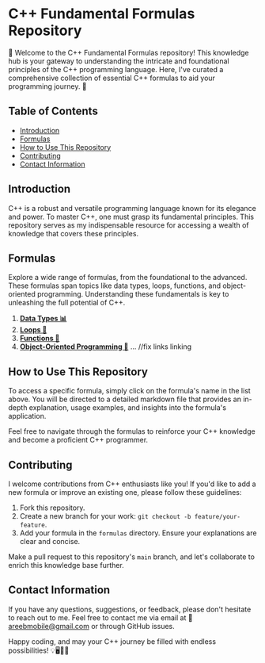 # C++ Fundamental Formulas Repository

🚀 Welcome to the C++ Fundamental Formulas repository! This knowledge hub is your gateway to understanding the intricate and foundational principles of the C++ programming language. Here, I've curated a comprehensive collection of essential C++ formulas to aid your programming journey. 📖

## Table of Contents

- [Introduction](#introduction)
- [Formulas](#formulas)
- [How to Use This Repository](#how-to-use-this-repository)
- [Contributing](#contributing)
- [Contact Information](#contact-information)

## Introduction

C++ is a robust and versatile programming language known for its elegance and power. To master C++, one must grasp its fundamental principles. This repository serves as my indispensable resource for accessing a wealth of knowledge that covers these principles.

## Formulas

Explore a wide range of formulas, from the foundational to the advanced. These formulas span topics like data types, loops, functions, and object-oriented programming. Understanding these fundamentals is key to unleashing the full potential of C++.

1. [**Data Types 📊**](formulas/data_types.md)
2. [**Loops 🔄**](formulas/loops.md)
3. [**Functions 📝**](formulas/functions.md)
4. [**Object-Oriented Programming 🧩**](formulas/oop.md)
   ...
   //fix links linking 

## How to Use This Repository

To access a specific formula, simply click on the formula's name in the list above. You will be directed to a detailed markdown file that provides an in-depth explanation, usage examples, and insights into the formula's application.

Feel free to navigate through the formulas to reinforce your C++ knowledge and become a proficient C++ programmer.

## Contributing

I welcome contributions from C++ enthusiasts like you! If you'd like to add a new formula or improve an existing one, please follow these guidelines:

1. Fork this repository.
2. Create a new branch for your work: `git checkout -b feature/your-feature`.
3. Add your formula in the `formulas` directory. Ensure your explanations are clear and concise.

Make a pull request to this repository's `main` branch, and let's collaborate to enrich this knowledge base further.

## Contact Information

If you have any questions, suggestions, or feedback, please don't hesitate to reach out to me. Feel free to contact me via email at 📧 [areebmobile@gmail.com](mailto:your@email.com) or through GitHub issues.

Happy coding, and may your C++ journey be filled with endless possibilities! 💡🖥🧑‍💻
